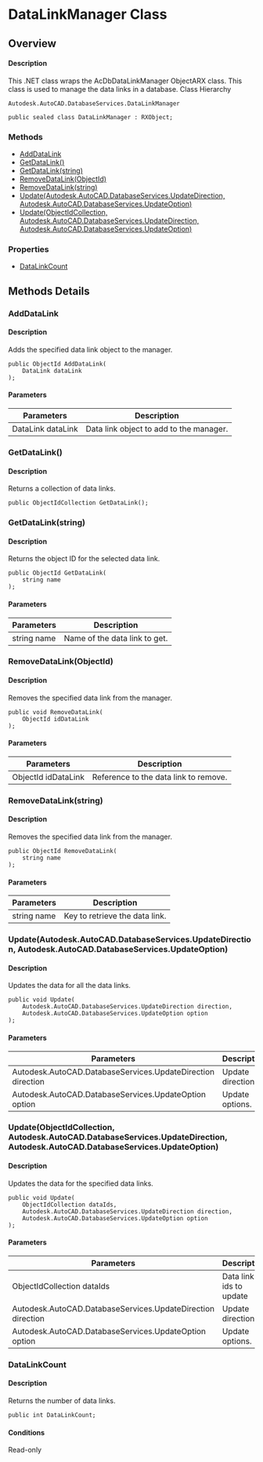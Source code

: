 # DataLinkManager Class

## Overview

#### Description
This .NET class wraps the AcDbDataLinkManager ObjectARX class. 
This class is used to manage the data links in a database.
Class Hierarchy
```text
Autodesk.AutoCAD.DatabaseServices.DataLinkManager
```

```text
public sealed class DataLinkManager : RXObject;
```

### Methods

- [AddDataLink](#adddatalink)
- [GetDataLink()](#getdatalink())
- [GetDataLink(string)](#getdatalink(string))
- [RemoveDataLink(ObjectId)](#removedatalink(objectid))
- [RemoveDataLink(string)](#removedatalink(string))
- [Update(Autodesk.AutoCAD.DatabaseServices.UpdateDirection, Autodesk.AutoCAD.DatabaseServices.UpdateOption)](#update(autodesk.autocad.databaseservices.updatedirection,-autodesk.autocad.databaseservices.updateoption))
- [Update(ObjectIdCollection, Autodesk.AutoCAD.DatabaseServices.UpdateDirection, Autodesk.AutoCAD.DatabaseServices.UpdateOption)](#update(objectidcollection,-autodesk.autocad.databaseservices.updatedirection,-autodesk.autocad.databaseservices.updateoption))

### Properties

- [DataLinkCount](#datalinkcount)


## Methods Details

### AddDataLink

#### Description
Adds the specified data link object to the manager.
```text
public ObjectId AddDataLink(
    DataLink dataLink
);
```

#### Parameters

| Parameters | Description |
| --- | --- |
| DataLink dataLink | Data link object to add to the manager. |

### GetDataLink()

#### Description
Returns a collection of data links.
```text
public ObjectIdCollection GetDataLink();
```

### GetDataLink(string)

#### Description
Returns the object ID for the selected data link.
```text
public ObjectId GetDataLink(
    string name
);
```

#### Parameters

| Parameters | Description |
| --- | --- |
| string name | Name of the data link to get. |

### RemoveDataLink(ObjectId)

#### Description
Removes the specified data link from the manager.
```text
public void RemoveDataLink(
    ObjectId idDataLink
);
```

#### Parameters

| Parameters | Description |
| --- | --- |
| ObjectId idDataLink | Reference to the data link to remove. |

### RemoveDataLink(string)

#### Description
Removes the specified data link from the manager.
```text
public ObjectId RemoveDataLink(
    string name
);
```

#### Parameters

| Parameters | Description |
| --- | --- |
| string name | Key to retrieve the data link. |

### Update(Autodesk.AutoCAD.DatabaseServices.UpdateDirection, Autodesk.AutoCAD.DatabaseServices.UpdateOption)

#### Description
Updates the data for all the data links.
```text
public void Update(
    Autodesk.AutoCAD.DatabaseServices.UpdateDirection direction, 
    Autodesk.AutoCAD.DatabaseServices.UpdateOption option
);
```

#### Parameters

| Parameters | Description |
| --- | --- |
| Autodesk.AutoCAD.DatabaseServices.UpdateDirection direction | Update direction. |
| Autodesk.AutoCAD.DatabaseServices.UpdateOption option | Update options. |

### Update(ObjectIdCollection, Autodesk.AutoCAD.DatabaseServices.UpdateDirection, Autodesk.AutoCAD.DatabaseServices.UpdateOption)

#### Description
Updates the data for the specified data links.
```text
public void Update(
    ObjectIdCollection dataIds, 
    Autodesk.AutoCAD.DatabaseServices.UpdateDirection direction, 
    Autodesk.AutoCAD.DatabaseServices.UpdateOption option
);
```

#### Parameters

| Parameters | Description |
| --- | --- |
| ObjectIdCollection dataIds | Data link ids to update |
| Autodesk.AutoCAD.DatabaseServices.UpdateDirection direction | Update direction. |
| Autodesk.AutoCAD.DatabaseServices.UpdateOption option | Update options. |

### DataLinkCount

#### Description
Returns the number of data links.
```text
public int DataLinkCount;
```

#### Conditions
Read-only
